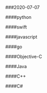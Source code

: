 ###2020-07-07

####python

####swift

####javascript

####go

####Objective-C

####Java

####C++

####C#
